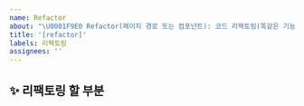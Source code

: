 ```yaml
---
name: Refactor
about: "\U0001F9E0 Refactor(페이지 경로 또는 컴포넌트): 코드 리팩토링(똑같은 기능인데 코드만 개선)"
title: '[refactor]'
labels: 리팩토링
assignees: ''
---
```


## ✨ 리팩토링 할 부분

<br>
